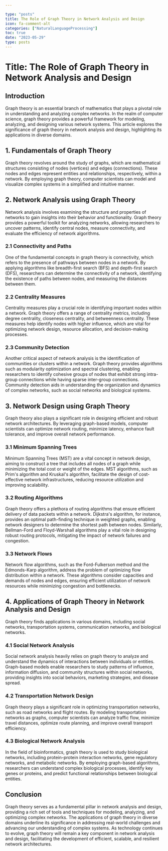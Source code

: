 ```yaml
---

type: "posts"
title: The Role of Graph Theory in Network Analysis and Design
icon: fa-comment-alt
categories: ["NaturalLanguageProcessing"]
toc: true
date: "2023-05-29"
type: posts
---
```





# Title: The Role of Graph Theory in Network Analysis and Design

## Introduction

Graph theory is an essential branch of mathematics that plays a pivotal role in understanding and analyzing complex networks. In the realm of computer science, graph theory provides a powerful framework for modeling, analyzing, and designing various network systems. This article explores the significance of graph theory in network analysis and design, highlighting its applications in diverse domains.

## 1. Fundamentals of Graph Theory

Graph theory revolves around the study of graphs, which are mathematical structures consisting of nodes (vertices) and edges (connections). These nodes and edges represent entities and relationships, respectively, within a network. By employing graph theory, computer scientists can model and visualize complex systems in a simplified and intuitive manner.

## 2. Network Analysis using Graph Theory

Network analysis involves examining the structure and properties of networks to gain insights into their behavior and functionality. Graph theory provides a powerful toolkit for analyzing networks, allowing researchers to uncover patterns, identify central nodes, measure connectivity, and evaluate the efficiency of network algorithms.

### 2.1 Connectivity and Paths

One of the fundamental concepts in graph theory is connectivity, which refers to the presence of pathways between nodes in a network. By applying algorithms like breadth-first search (BFS) and depth-first search (DFS), researchers can determine the connectivity of a network, identifying the existence of paths between nodes, and measuring the distances between them.

### 2.2 Centrality Measures

Centrality measures play a crucial role in identifying important nodes within a network. Graph theory offers a range of centrality metrics, including degree centrality, closeness centrality, and betweenness centrality. These measures help identify nodes with higher influence, which are vital for optimizing network design, resource allocation, and decision-making processes.

### 2.3 Community Detection

Another critical aspect of network analysis is the identification of communities or clusters within a network. Graph theory provides algorithms such as modularity optimization and spectral clustering, enabling researchers to identify cohesive groups of nodes that exhibit strong intra-group connections while having sparse inter-group connections. Community detection aids in understanding the organization and dynamics of complex networks, such as social networks and biological systems.

## 3. Network Design using Graph Theory

Graph theory also plays a significant role in designing efficient and robust network architectures. By leveraging graph-based models, computer scientists can optimize network routing, minimize latency, enhance fault tolerance, and improve overall network performance.

### 3.1 Minimum Spanning Trees

Minimum Spanning Trees (MST) are a vital concept in network design, aiming to construct a tree that includes all nodes of a graph while minimizing the total cost or weight of the edges. MST algorithms, such as Prim's algorithm and Kruskal's algorithm, facilitate the design of cost-effective network infrastructures, reducing resource utilization and improving scalability.

### 3.2 Routing Algorithms

Graph theory offers a plethora of routing algorithms that ensure efficient delivery of data packets within a network. Dijkstra's algorithm, for instance, provides an optimal path-finding technique in weighted graphs, enabling network designers to determine the shortest path between nodes. Similarly, Bellman-Ford and Floyd-Warshall algorithms play a vital role in designing robust routing protocols, mitigating the impact of network failures and congestion.

### 3.3 Network Flows

Network flow algorithms, such as the Ford-Fulkerson method and the Edmonds-Karp algorithm, address the problem of optimizing flow distribution within a network. These algorithms consider capacities and demands of nodes and edges, ensuring efficient utilization of network resources while minimizing congestion and bottlenecks.

## 4. Applications of Graph Theory in Network Analysis and Design

Graph theory finds applications in various domains, including social networks, transportation systems, communication networks, and biological networks.

### 4.1 Social Network Analysis

Social network analysis heavily relies on graph theory to analyze and understand the dynamics of interactions between individuals or entities. Graph-based models enable researchers to study patterns of influence, information diffusion, and community structures within social networks, providing insights into social behaviors, marketing strategies, and disease spread.

### 4.2 Transportation Network Design

Graph theory plays a significant role in optimizing transportation networks, such as road networks and flight routes. By modeling transportation networks as graphs, computer scientists can analyze traffic flow, minimize travel distances, optimize route planning, and improve overall transport efficiency.

### 4.3 Biological Network Analysis

In the field of bioinformatics, graph theory is used to study biological networks, including protein-protein interaction networks, gene regulatory networks, and metabolic networks. By employing graph-based algorithms, researchers can understand complex biological processes, identify key genes or proteins, and predict functional relationships between biological entities.

## Conclusion

Graph theory serves as a fundamental pillar in network analysis and design, providing a rich set of tools and techniques for modeling, analyzing, and optimizing complex networks. The applications of graph theory in diverse domains underline its significance in addressing real-world challenges and advancing our understanding of complex systems. As technology continues to evolve, graph theory will remain a key component in network analysis and design, facilitating the development of efficient, scalable, and resilient network architectures.